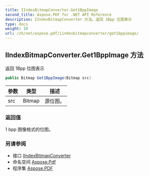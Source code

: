 ```yaml
---
title: IIndexBitmapConverter.Get1BppImage
second_title: Aspose.PDF for .NET API Reference
description: IIndexBitmapConverter 方法。返回 1Bpp 位图表示
type: docs
weight: 10
url: /zh/net/aspose.pdf/iindexbitmapconverter/get1bppimage/
---
```

## IIndexBitmapConverter.Get1BppImage 方法

返回 1Bpp 位图表示

```csharp
public Bitmap Get1BppImage(Bitmap src)
```

| 参数 | 类型 | 描述 |
| --- | --- | --- |
| src | Bitmap | 源位图。 |

### 返回值

1 bpp 图像格式的位图。

### 另请参阅

* 接口 [IIndexBitmapConverter](../)
* 命名空间 [Aspose.Pdf](../../../aspose.pdf/)
* 程序集 [Aspose.PDF](../../../)
